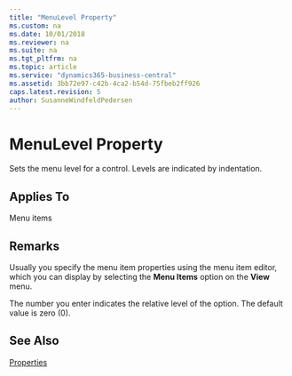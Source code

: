 ```yaml
---
title: "MenuLevel Property"
ms.custom: na
ms.date: 10/01/2018
ms.reviewer: na
ms.suite: na
ms.tgt_pltfrm: na
ms.topic: article
ms.service: "dynamics365-business-central"
ms.assetid: 3bb72e97-c42b-4ca2-b54d-75fbeb2ff926
caps.latest.revision: 5
author: SusanneWindfeldPedersen
---
```


 

# MenuLevel Property
Sets the menu level for a control. Levels are indicated by indentation.  
  
## Applies To  
 Menu items  
  
## Remarks  
 Usually you specify the menu item properties using the menu item editor, which you can display by selecting the **Menu Items** option on the **View** menu.  
  
 The number you enter indicates the relative level of the option. The default value is zero (0).  
  
## See Also  
 [Properties](devenv-properties.md)